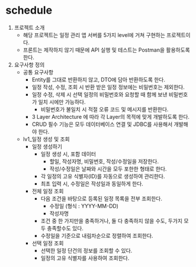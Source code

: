 # schedule

1. 프로젝트 소개
    - 해당 프로젝트는 일정 관리 앱 서버를 5가지 level에 거쳐 구현하는 프로젝트이다.
    - 프론트는 제작하지 않기 때문에 API 실행 및 테스트는 Postman을 활용하도록 한다.
2. 요구사항 정의
    - 공통 요구사항
        - Entity를 그대로 반환하지 않고, DTO에 담아 반환하도록 한다.
        - 일정 작성, 수정, 조회 시 반환 받은 일정 정보에는 비밀번호는 제외한다.
        - 일정 수정, 삭제 시 선택 일정의 비밀번호와 요청할 때 함께 보낸 비밀번호가 일치 시에만 가능하다.
            - 비밀번호가 불일치 시 적절 오류 코드 및 메시지를 반환한다.
        - 3 Layer Architecture 에 따라 각 Layer의 목적에 맞게 개발하도록 한다.
        - CRUD 필수 기능은 모두 데이터베이스 연결 및 JDBC를 사용해서 개발해야 한다.
    - lv1_일정 생성 및 조회
        - 일정 생성하기
            - 일정 생성 시, 포함 데이터 
                - 할일, 작성자명, 비밀번호, 작성/수정일을 저장한다.
                - 작성/수정일은 날짜와 시간을 모두 포한한 형태로 한다.
            - 각 일정의 고유 식별자(ID)를 자동으로 생성하여 관리한다.
            - 최초 입력 시, 수정일은 작성일과 동일하게 한다.
        - 전체 일정 조회
            - 다음 조건을 바탕으로 등록된 일정 목록을 전부 조회한다.
                - 수정일 (형식 : YYYY-MM-DD)
                - 작성자명
            - 조건 중 한 가지만을 충족하거나, 둘 다 충족하지 않을 수도, 두가지 모두 충족할수도 있다.
            - 수정일을 기준으로 내림차순으로 정렬하여 조회한다.
        - 선택 일정 조회
            - 선택한 일정 단건의 정보를 조회할 수 있다.
            - 일정의 고유 식별자를 사용하여 조회한다.